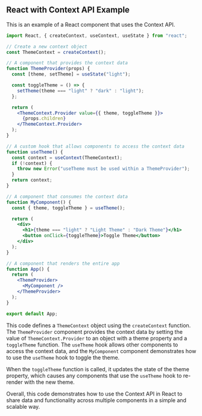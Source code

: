 ## React with Context API Example

This is an example of a React component that uses the Context API.

```jsx
import React, { createContext, useContext, useState } from "react";

// Create a new context object
const ThemeContext = createContext();

// A component that provides the context data
function ThemeProvider(props) {
  const [theme, setTheme] = useState("light");

  const toggleTheme = () => {
    setTheme(theme === "light" ? "dark" : "light");
  };

  return (
    <ThemeContext.Provider value={{ theme, toggleTheme }}>
      {props.children}
    </ThemeContext.Provider>
  );
}

// A custom hook that allows components to access the context data
function useTheme() {
  const context = useContext(ThemeContext);
  if (!context) {
    throw new Error("useTheme must be used within a ThemeProvider");
  }
  return context;
}

// A component that consumes the context data
function MyComponent() {
  const { theme, toggleTheme } = useTheme();

  return (
    <div>
      <h1>{theme === "light" ? "Light Theme" : "Dark Theme"}</h1>
      <button onClick={toggleTheme}>Toggle Theme</button>
    </div>
  );
}

// A component that renders the entire app
function App() {
  return (
    <ThemeProvider>
      <MyComponent />
    </ThemeProvider>
  );
}

export default App;
```

This code defines a `ThemeContext` object using the `createContext` function. The `ThemeProvider` component provides the context data by setting the value of `ThemeContext.Provider` to an object with a theme property and a `toggleTheme` function. The `useTheme` hook allows other components to access the context data, and the `MyComponent` component demonstrates how to use the `useTheme` hook to toggle the theme.

When the `toggleTheme` function is called, it updates the state of the theme property, which causes any components that use the `useTheme` hook to re-render with the new theme.

Overall, this code demonstrates how to use the Context API in React to share data and functionality across multiple components in a simple and scalable way.
